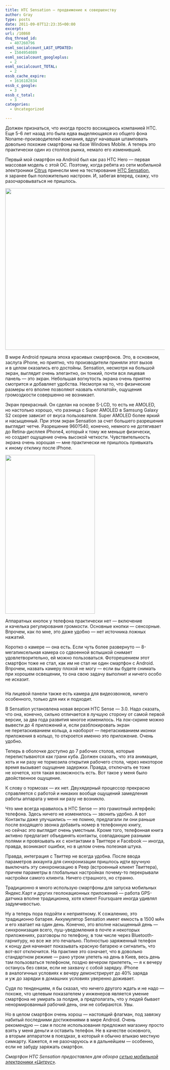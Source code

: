```yaml
---
title: HTC Sensation — продвижение к совершенству
author: Gray
type: posts
date: 2011-09-07T12:23:35+00:00
excerpt:
url: /10860
dsq_thread_id:
  - 407260796
esml_socialcount_LAST_UPDATED:
  - 1504954089
esml_socialcount_googleplus:
  - 2
esml_socialcount_TOTAL:
  - 2
essb_cache_expire:
  - 1616182834
essb_c_google:
  - 3
essb_c_total:
  - 3
categories:
  - Uncategorized

---
```








Должен признаться, что иногда просто восхищаюсь компанией HTC. Еще 5-6 лет назад это была едва выделяющаяся из общего фона Noname-производителей компания, вдруг начавшая штамповать довольно похожие смартфоны на базе Windows Mobile. А теперь это практически один из столпов рынка, немало его изменивший.

Первый мой смартфон на Android был как раз HTC Hero — первая массовая модель с этой ОС. Поэтому, когда ребята из сети мобильной электроники [Citrus][1] принесли мне на тестирование [HTC Sensation][2], я заранее был положительно настроен. И, забегая вперед, скажу, что разочаровываться не пришлось.

<img src="https://i0.wp.com/searchenginesblog.s3.amazonaws.com/sensation1.jpg?resize=640%2C509" alt="" width="640" height="509" data-recalc-dims="1" /> 

В мире Android пришла эпоха красивых смартфонов. Это, в основном, заслуга iPhone, но приятно, что производители приняли этот вызов и в целом оказались его достойны. Sensation, несмотря на большой экран, выглядит очень элегантно, он тонкий, почти вся лицевая панель — это экран. Небольшая вогнутость экрана очень приятно смотрится и добавляет удобства. Несмотря на то, что физические размеры его вполне позволяют назвать «лопатой», ощущения громоздкости совершенно не возникает.

Экран прекрасный. Он сделан на основе S-LCD, то есть не AMOLED, но настолько хорошо, что разница с Super AMOLED в Samsung Galaxy S2 скорее зависит от вкуса пользователя. Super AMOLED более яркий и насыщенный. При этом экран Sensation за счет большего разрешения выглядит четче. Разрешение 960?540, конечно, немного не дотягивает до Retina-дисплея iPhone4, который к тому же меньше физически, но создает ощущение очень высокой четкости. Чувствительность экрана очень хорошая — мне практически не пришлось привыкать к иному отклику после iPhone.

[<img src="https://i0.wp.com/img-fotki.yandex.ru/get/5812/2728867.a2/0_64f15_5d12a7ed_L.jpg?resize=283%2C500" border="0" alt="" width="283" height="500" data-recalc-dims="1" />][3]

Аппаратных кнопок у телефона практически нет — включение и качелька регулирования громкости. Основные кнопки — сенсорные. Впрочем, как по мне, это даже удобно — нет источника ложных нажатий.

Коротко о камере — она есть. Если чуть более развернуто — 8-мегапиксельная камера со сдвоенной вспышкой снимает удовлетворительно, ей можно пользоваться. Фоторешением этот смартфон тоже не стал, как им не стал ни один смартфон с Android. Впрочем, назвать камеру плохой не могу — если вы будете снимать при хорошем освещении, то она свою задачу выполнит и ничего особо не исказит.

<img src="https://i2.wp.com/searchenginesblog.s3.amazonaws.com/IMAG0004.jpg?w=740" alt="" data-recalc-dims="1" /> 

На лицевой панели также есть камера для видеозвонков, ничего особенного, только для них и подходит.

В Sensation установлена новая версия HTC Sense — 3.0. Надо сказать, что она, конечно, сильно отличается в лучшую сторону от самой первой версии, за два года развития многое изменилось. На лок-скрине можно вывести до 4 приложений и, если разблокировать экран не перетаскиванием кольца, а наоборот — перетаскиванием иконки приложения в кольцо, то откроется именно это приложение. Очень удобно.

Теперь в оболочке доступно до 7 рабочих столов, которые перелистываются как грани куба. Должен сказать, что эта анимация, хоть и ни разу не тормозила открытия рабочего стола, через некоторое время вызывает ощущение задержки. Правда, отключать ее тоже не хочется, хотя такая возможность есть. Вот такое у меня было двойственное ощущение.

К слову о тормозах — их нет. Двухядерный процессор прекрасно справляется с работой и никаких вообще ощущений замедления работы аппарата у меня ни разу не возникло.

Что мне всегда нравилось в HTC Sense — это грамотный интерфейс телефона. Здесь ничего не изменилось — звонить удобно. А вот Контакты даже улучшились — не помню, предлагали ли они раньше после входящего звонка добавить номер в телефонную книгу, но сейчас это выглядит очень уместным. Кроме того, телефонная книга активно предлагает объединять контакты, совпадающие разными полями и провязывать их с контактами в Твиттере и Facebook — иногда, правда, возникают ошибки, но в целом очень полезная штука.

Правда, интеграция с Твиттер не всегда удобна. После ввода параметров аккаунта для синхронизации пришлось идти вручную выключать эту синхронизацию в Peep (встроенный клиент Твиттера), причем параметры в глобальных настройках почему-то перекрывали настройки самого клиента. Ничего страшного, но странно.

Традиционно я много использую смартфоны для запуска мобильных Яндекс.Карт и других геолокационных приложений — работа GPS-датчика вполне традиционна, хотя клиент Foursquare иногда удивлял задумчивостью.

Ну а теперь пора подойти к неприятному. К сожалению, это традиционно батарея. Аккумулятор Sensation имеет емкость в 1500 мАч и его хватает на один день. Конечно, это вполне насыщенный день — синхронизация всего, пуш-уведомления в почте и некоторых приложениях, разговоры по телефону, в том числе через Bluetooth-гарнитуру, но все же это печально. Полностью заряженный телефон к концу дня начинает показывать красную батарею и сигналить, что вот-вот отключится. На практике это означает, что в довольно стандартном режиме — рано утром улететь на день в Киев, весь день там пользоваться телефоном, поздно вечером прилететь, — я к вечеру останусь без связи, если не захвачу с собой зарядку. iPhone в аналогичных условиях к вечеру демонстрирует до 40% заряда и уж до зарядки в домашних условиях уверенно доживает.

Судя по тенденциям, я бы сказал, что ничего другого ждать и не надо — похоже, что целевым показателем у инженеров является умение смартфона не умирать за полдня, а предполагать, что у людей бывает ненормированный рабочий день, они не собираются. Увы.

Но в целом смартфон очень хорош — настоящий флагман, под завязку набитый последними достижениями в мире Android. Очень рекомендую — сам я после использования предложил магазину просто взять у меня деньги и оставить телефон. Не в качестве основного, а вторым аппаратом в поездках, в который я обычно втыкаю местную симкарту. Кажется, я не разочаруюсь и в дальнейшем — особенно, если не забуду заряжать смартфон.

_Смартфон HTC Sensation предоставлен для обзора [сетью мобильной электроники &#171;Цитрус&#187;][4]._

 [1]: http://citrus.ua "Citrus"
 [2]: http://market.yandex.ua/model.xml?modelid=7163330&hid=91491
 [3]: http://fotki.yandex.ru/users/gray7400/view/413461/
 [4]: http://www.citrus.ua/